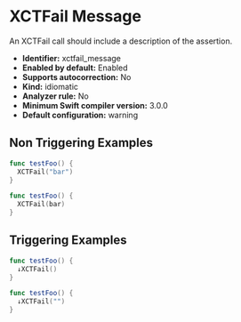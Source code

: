 # XCTFail Message

An XCTFail call should include a description of the assertion.

* **Identifier:** xctfail_message
* **Enabled by default:** Enabled
* **Supports autocorrection:** No
* **Kind:** idiomatic
* **Analyzer rule:** No
* **Minimum Swift compiler version:** 3.0.0
* **Default configuration:** warning

## Non Triggering Examples

```swift
func testFoo() {
  XCTFail("bar")
}
```

```swift
func testFoo() {
  XCTFail(bar)
}
```

## Triggering Examples

```swift
func testFoo() {
  ↓XCTFail()
}
```

```swift
func testFoo() {
  ↓XCTFail("")
}
```
